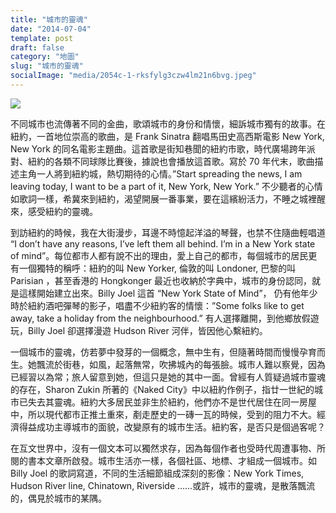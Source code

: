 ```yaml
---
title: "城市的靈魂"
date: "2014-07-04"
template: post
draft: false
category: "地圖"
slug: "城市的靈魂"
socialImage: "media/2054c-1-rksfylg3czw4lm21n6bvg.jpeg"
---
```


![](/media/2054c-1-rksfylg3czw4lm21n6bvg.jpeg)

不同城市也流傳著不同的金曲，歌頌城市的身份和情懷，細訴城市獨有的故事。在紐約，一首地位崇高的歌曲，是 Frank Sinatra 翻唱馬田史高西斯電影 New York, New York 的同名電影主題曲。這首歌是街知巷聞的紐約市歌，時代廣場跨年派對、紐約的各類不同球隊比賽後，據說也會播放這首歌。寫於 70 年代末，歌曲描述主角一人將到紐約城，熱切期待的心情。”Start spreading the news, I am leaving today, I want to be a part of it, New York, New York.” 不少聽者的心情如歌詞一樣，希冀來到紐約，渴望開展一番事業，要在這繽紛活力，不睡之城裡醒來，感受紐約的靈魂。

到訪紐約的時候，我在大街漫步，耳邊不時憶起洋溢的琴聲，也禁不住隨曲輕唱道 “I don’t have any reasons, I’ve left them all behind. I’m in a New York state of mind”。每位都市人都有說不出的理由，愛上自己的都市，每個城市的居民更有一個獨特的稱呼：紐約的叫 New Yorker, 倫敦的叫 Londoner, 巴黎的叫 Parisian ，甚至香港的 Hongkonger 最近也收納於字典中，城市的身份認同，就是這樣開始建立出來。Billy Joel 這首 “New York State of Mind”， 仍有他年少時於紐約酒吧彈琴的影子，唱盡不少紐約客的情懷：”Some folks like to get away, take a holiday from the neighbourhood.” 有人選擇離開，到他鄉放假遊玩，Billy Joel 卻選擇漫遊 Hudson River 河伴，皆因他心繫紐約。

一個城市的靈魂，仿若夢中發芽的一個概念，無中生有，但隨著時間而慢慢孕育而生。她飄流於街巷，如風，起落無常，吹拂城內的每張臉。城市人難以察覺，因為已經習以為常；旅人留意到她，但這只是她的其中一面。曾經有人質疑過城市靈魂的存在，Sharon Zukin 所著的《Naked City》中以紐約作例子，指廿一世紀的城市已失去其靈魂。紐約大多居民並非生於紐約，他們亦不是世代居住在同一房屋中，所以現代都市正推土重來，剷走歷史的一磚一瓦的時候，受到的阻力不大。經濟得益成功主導城市的面貌，改變原有的城市生活。紐約客，是否只是個過客呢？

在互文世界中，沒有一個文本可以獨然求存，因為每個作者也受時代周遭事物、所閱的書本文章所啟發。城市生活亦一樣，各個社區、地標、才組成一個城市。如 Billy Joel 的歌詞寫道，不同的生活細節組成深刻的影像：New York Times, Hudson River line, Chinatown, Riverside ……或許，城市的靈魂，是散落飄流的，偶見於城市的某隅。
